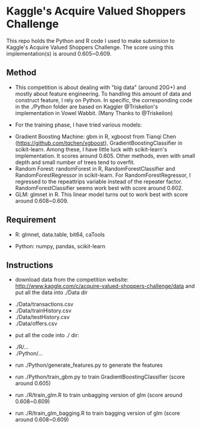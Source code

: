 # Kaggle's Acquire Valued Shoppers Challenge
  
This repo holds the Python and R code I used to make submision to Kaggle's Acquire Valued Shoppers Challenge. The score using this implementation(s) is around 0.605~0.609.


## Method

* This competition is about dealing with "big data" (around 20G+) and mostly about feature engineering. To handling this amount of data and construct feature, I rely on Python. In specific, the corresponding code in the ./Python folder are based on Kaggler @Triskelion's implementation in Vowel Wabbit. (Many Thanks to @Triskelion)

* For the training phase, I have tried various models: 

 - Gradient Boosting Machine: gbm in R, xgboost from Tianqi Chen (https://github.com/tqchen/xgboost), GradientBoostingClassifier in scikit-learn. Among these, I have little luck with scikit-learn's implementation. It scores around 0.605. Other methods, even with small depth and small number of trees tend to overfit.
 - Random Forest: randomForest in R, RandomForestClassifier and RandomForestRegressor in scikit-learn. For RandomForestRegressor, I regressed to the repeattrips variable instead of the repeater factor. RandomForestClassifier seems work best with score around 0.602.
 - GLM: glmnet in R. This linear model turns out to work best with score around 0.608~0.609.


## Requirement

- R: glmnet, data.table, bit64, caTools

- Python: numpy, pandas, scikit-learn
  
  
## Instructions

* download data from the competition website: http://www.kaggle.com/c/acquire-valued-shoppers-challenge/data and put all the data into ./Data dir
 - ./Data/transactions.csv
 - ./Data/trainHistory.csv
 - ./Data/testHistory.csv
 - ./Data/offers.csv
 
* put all the code into ./ dir:
 - ./R/...
 - ./Python/...
 
* run ./Python/generate_features.py to generate the features

* run ./Python/train_gbm.py to train GradientBoostingClassifier (score around 0.605)

* run ./R/train_glm.R to train unbagging version of glm (score around 0.608~0.609)

* run ./R/train_glm_bagging.R to train bagging version of glm (score around 0.608~0.609)